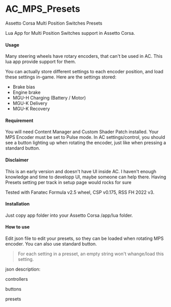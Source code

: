 # AC_MPS_Presets
Assetto Corsa Multi Position Switches Presets

Lua App for Multi Position Switches support in Assetto Corsa.

#### Usage

Many steering wheels have rotary encoders, that can't be used in AC. This lua app provide support for them.

You can actually store different settings to each encoder position, and load these settings in-game. Here are the settings stored:

- Brake bias  
- Engine brake  
- MGU-H Charging (Battery / Motor)  
- MGU-K Delivery  
- MGU-K Recovery

#### Requirement

You will need Content Manager and Custom Shader Patch installed.
Your MPS Encoder must be set to Pulse mode. In AC settings/control, you should see a button lighting up when rotating the encoder, just like when pressing a standard button.

#### Disclaimer

This is an early version and doesn't have UI inside AC. I haven't enough knowledge and time to developp UI, maybe someone can help there. Having Presets setting per track in setup page would rocks for sure

Tested with Fanatec Formula v2.5 wheel, CSP v0.175, RSS FH 2022 v3.

#### Installation

Just copy app folder into your Assetto Corsa /app/lua folder.

#### How to use

Edit json file to edit your presets, so they can be loaded when rotating MPS encoder. You can also use standard button.

> For each setting in a presset, an empty string won't whange/load this setting.

json description:

controllers

buttons

presets

